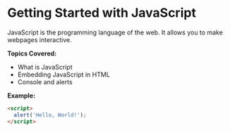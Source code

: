 # Getting Started with JavaScript

JavaScript is the programming language of the web. It allows you to make webpages interactive.

**Topics Covered:**
- What is JavaScript
- Embedding JavaScript in HTML
- Console and alerts

**Example:**
```html
<script>
  alert('Hello, World!');
</script>
```